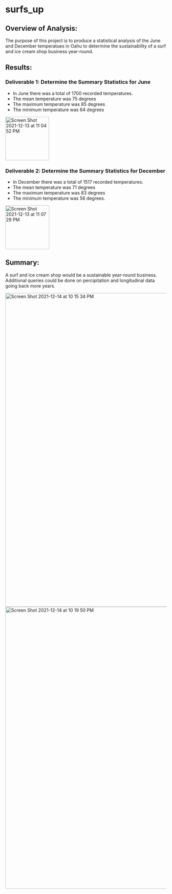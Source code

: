 # surfs_up

## Overview of Analysis:

The purpose of this project is to produce a statistical analysis of the June and December temperatues in Oahu to determine the sustainability of a surf and ice cream shop business year-round.

## Results:

### Deliverable 1: Determine the Summary Statistics for June

* In June there was a total of 1700 recorded temperatures.
* The mean temperature was 75 degrees
* The maximum temperature was 85 degrees
* The minimum temperature was 64 degrees

<img width="136" alt="Screen Shot 2021-12-13 at 11 04 52 PM" src="https://user-images.githubusercontent.com/91925639/145931228-38bd2d6e-c39d-4fd0-863e-acd8c2fe9ec2.png">

### Deliverable 2: Determine the Summary Statistics for December

* In December there was a total of 1517 recorded temperatures.
* The mean temperature was 71 degrees
* The maximum temperature was 83 degrees
* The minimum temperature was 56 degrees.

<img width="137" alt="Screen Shot 2021-12-13 at 11 07 29 PM" src="https://user-images.githubusercontent.com/91925639/145931440-c3bac57b-d71c-4d1b-a496-98e8f668bfe7.png">

## Summary:

A surf and ice cream shop would be a sustainable year-round business. Additional queries could be done on percipitation and longitudinal data going back more years.

<img width="981" alt="Screen Shot 2021-12-14 at 10 15 34 PM" src="https://user-images.githubusercontent.com/91925639/146116738-49b7517e-b5d9-496b-9937-a891fff75a9d.png">

<img width="882" alt="Screen Shot 2021-12-14 at 10 19 50 PM" src="https://user-images.githubusercontent.com/91925639/146117099-a54cdbf3-ae59-4584-9750-188c6cad47af.png">
